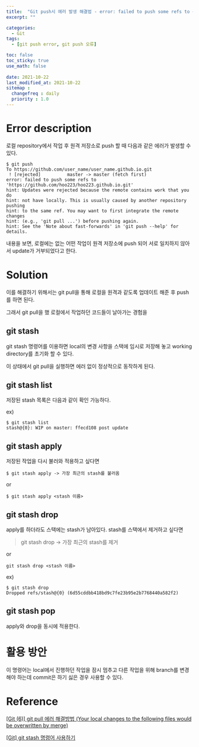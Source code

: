 ```yaml
---
title:  "Git push시 에러 발생 해결법 - error: failed to push some refs to ~"
excerpt: ""

categories:
  - Git
tags:
  - [git push error, git push 오류]

toc: false
toc_sticky: true
use_math: false
 
date: 2021-10-22
last_modified_at: 2021-10-22
sitemap :
  changefreq : daily
  priority : 1.0
---
```


# Error description

로컬 repository에서 작업 후 원격 저장소로 push 할 때 다음과 같은 에러가 발생할 수 있다. 

~~~
$ git push
To https://github.com/user_name/user_name.github.io.git
 ! [rejected]          master -> master (fetch first)
error: failed to push some refs to 'https://github.com/hoo223/hoo223.github.io.git'
hint: Updates were rejected because the remote contains work that you do
hint: not have locally. This is usually caused by another repository pushing
hint: to the same ref. You may want to first integrate the remote changes
hint: (e.g., 'git pull ...') before pushing again.
hint: See the 'Note about fast-forwards' in 'git push --help' for details.
~~~

내용을 보면, 로컬에는 없는 어떤 작업이 원격 저장소에 push 되어 서로 일치하지 않아서 update가 거부되었다고 한다. 

# Solution
이를 해결하기 위해서는 git pull을 통해 로컬을 원격과 같도록 업데이트 해준 후 push를 하면 된다. 

그래서 git pull을 했 로컬에서 작업하던 코드들이 날아가는 경험을  

## git stash
git stash 명령어를 이용하면 local의 변경 사항을 스택에 임시로 저장해 놓고 working directory를 초기화 할 수 있다. 

이 상태에서 git pull을 실행하면 에러 없이 정상적으로 동작하게 된다. 

## git stash list      
저장된 stash 목록은 다음과 같이 확인 가능하다.

ex)
~~~
$ git stash list      
stash@{0}: WIP on master: ffecd108 post update
~~~

## git stash apply
저장된 작업을 다시 불러와 적용하고 싶다면
~~~
$ git stash apply -> 가장 최근의 stash를 불러옴
~~~
or      
~~~
$ git stash apply <stash 이름>
~~~

## git stash drop
apply를 하더라도 스택에는 stash가 남아있다. stash를 스택에서 제거하고 싶다면
> git stash drop -> 가장 최근의 stash를 제거

or

~~~
git stash drop <stash 이름>
~~~

ex)
~~~
$ git stash drop      
Dropped refs/stash@{0} (6d55cddbb418bd9c7fe23b95e2b7768440a582f2)
~~~

## git stash pop
apply와 drop을 동시에 적용한다.

# 활용 방안

이 명령어는 local에서 진행하던 작업을 잠시 멈추고 다른 작업을 위해 branch를 변경해야 하는데 commit은 하기 싫은 경우 사용할 수 있다. 


# Reference
[[Git (6)] git pull 에러 해결방법 (Your local changes to the following files would be overwritten by merge)](https://goddaehee.tistory.com/253)

[[Git] git stash 명령어 사용하기](https://gmlwjd9405.github.io/2018/05/18/git-stash.html)